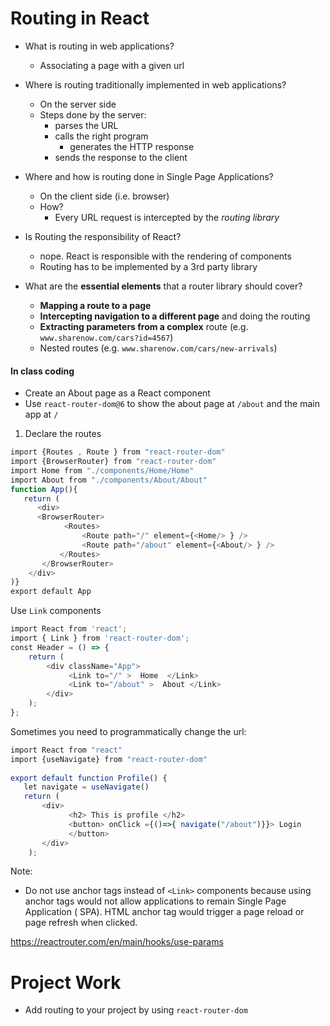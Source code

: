 # Routing in React


- What is routing in web applications?
	- Associating a page with a given url 



- Where is routing traditionally implemented in web applications?
	- On the server side
	- Steps done by the server: 
		- parses the URL
		- calls the right program
			- generates the HTTP response
		- sends the response to the client



- Where and how is routing done in Single Page Applications? 
	- On the client side (i.e. browser)
	- How? 
		- Every URL request is intercepted by the *routing library*



- Is Routing the responsibility of React?
	- nope. React is responsible with the rendering of components
	- Routing has to be implemented by a 3rd party library



- What are the **essential elements** that a router library should cover? 
	- **Mapping a route to a page**
	- **Intercepting navigation to a different page** and doing the routing
	- **Extracting parameters from a complex** route (e.g. `www.sharenow.com/cars?id=4567`) 
	- Nested routes (e.g. `www.sharenow.com/cars/new-arrivals`)


#### In class coding

- Create an About page as a React component
- Use `react-router-dom@6` to show the about page at `/about` and the main app at `/`

1. Declare the routes
```javascript
import {Routes , Route } from "react-router-dom" 
import {BrowserRouter} from "react-router-dom"
import Home from "./components/Home/Home" 
import About from "./components/About/About" 
function App(){ 
   return ( 
      <div> 
      <BrowserRouter>
	        <Routes> 
	            <Route path="/" element={<Home/> } /> 
	            <Route path="/about" element={<About/> } /> 
	       </Routes> 
       </BrowserRouter>
    </div> 
)} 
export default App
```

Use `Link` components 

```javascript
import React from 'react'; 
import { Link } from 'react-router-dom';  
const Header = () => { 
    return ( 
        <div className="App"> 
             <Link to="/" >  Home  </Link> 
             <Link to="/about" >  About </Link> 
        </div> 
    ); 
};
```

Sometimes you need to programmatically change the url:

```javascript
import React from "react" 
import {useNavigate} from "react-router-dom" 
  
export default function Profile() { 
   let navigate = useNavigate() 
   return ( 
	   <div> 
	         <h2> This is profile </h2> 
	         <button> onClick ={()=>{ navigate("/about")}}> Login 
	         </button> 
	   </div> 
	);
```

Note:
- Do not use anchor tags instead of `<Link>` components because using anchor tags would not allow applications to remain Single Page Application ( SPA). HTML anchor tag would trigger a page reload or page refresh when clicked. 



https://reactrouter.com/en/main/hooks/use-params



# Project Work
- Add routing to your project by using `react-router-dom`
